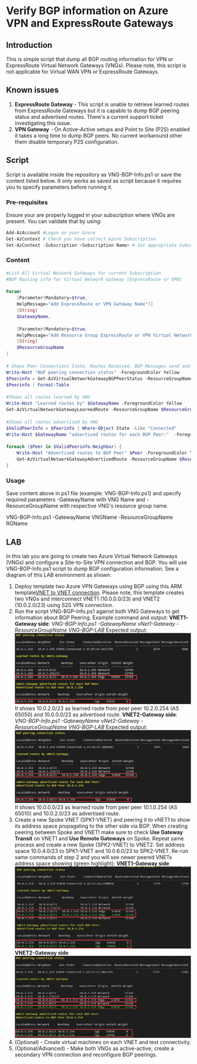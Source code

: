 # Verify BGP information on Azure VPN and ExpressRoute Gateways

## Introduction

This is simple script that dump all BGP routing information for VPN or ExpressRoute Virtual Network Gateways (VNGs). Please note, this script is not applicable for Virtual WAN VPN or ExpressRoute Gateways.

## Known issues

1) **ExpressRoute Gateway** - This script is unable to retrieve learned routes from ExpressRoute Gateways but it is capable to dump BGP peering status and advertised routes. There's a current support ticket investigating this issue.
2) **VPN Gateway** - On Active-Active setups and Point to Site (P2S) enabled it takes a long time to dump BGP peers. No current workaround other them disable temporary P2S configuration.

## Script

Script is available inside the repository as VNG-BGP-Info.ps1 or save the content listed below. It only works as saved as script because it requires you to specify parameters before running it.

### Pre-requisites

Ensure your are properly logged in your subscription where VNGs are present. You can validate that by using:

```powershell
Add-AzAccount #Logon on your Azure
Get-AzContext # Check you have correct Azure Subscription
Set-AzContext -Subscription <Subscription Name> # Set appropriate Subscription
```

### Content

```PowerShell
#List All Virtual Network Gateways for current Subscription
#BGP Routing info for Virtual Network Gateway (ExpressRoute or VPN)

Param(
    [Parameter(Mandatory=$true,
    HelpMessage="Add ExpressRoute or VPN Gateway Name")]
    [String]
    $GatewayName,

    [Parameter(Mandatory=$true,
    HelpMessage="Add Resource Group ExpressRoute or VPN Virtual Network Gateway")]
    [String]
    $ResourceGroupName
)

# Shows Peer Connections State, Routes Received, BGP Messages send and received
Write-Host "BGP peering connection status" -ForegroundColor Yellow
$Peerinfo = Get-AzVirtualNetworkGatewayBGPPeerStatus -ResourceGroupName $ResourceGroupName  -VirtualNetworkGatewayName $GatewayName
$Peerinfo | Format-Table

#Shows all routes learned by VNG
Write-Host "Learned routes by" $GatewayName -ForegroundColor Yellow
Get-AzVirtualNetworkGatewayLearnedRoute -ResourceGroupName $ResourceGroupName -VirtualNetworkGatewayName $GatewayName | Format-Table

#Shows all routes advertised by VNG
$ValidPeerInfo = $Peerinfo | Where-Object State -Like "Connected"
Write-Host $GatewayName "advertised routes for each BGP Peer:"  -ForegroundColor Yellow

foreach ($Peer in $ValidPeerinfo.Neighbor) {
    Write-Host "Advertised routes to BGP Peer" $Peer -ForegroundColor Yellow
    Get-AzVirtualNetworkGatewayAdvertisedRoute -ResourceGroupName $ResourceGroupName -VirtualNetworkGatewayName $GatewayName -peer $Peer | Format-Table
}
```

### Usage

Save content above in ps1 file (example: VNG-BGP-Info.ps1) and specify required parameters -GatewayName with VNG Name and -ResourceGroupName with respective VNG's resource group name.

VNG-BGP-Info.ps1 -GatewayName VNGName -ResourceGroupName RGName

## LAB

In this lab you are going to create two Azure Virtual Network Gateways (VNGs) and configure a Site-to-Site VPN connection and BGP. You will use VNG-BGP-Info.ps1 script to dump BGP configuration information. See a diagram of this LAB environment as shown:



1. Deploy template two Azure VPN Gateways using BGP using this ARM template[VNET to VNET connection](https://github.com/Azure/azure-quickstart-templates/tree/master/201-vnet-to-vnet-bgp). Please note, this template creates two VNGs and interconnect VNET1 (10.0.0.0/23)  and VNET2 (10.0.2.0/23) using S2S VPN connection. 
2. Run the script VNG-BGP-Info.ps1 against both VNG Gateways to get information about BGP Peering. Example command and output:
**VNET1-Gateway side**: *VNG-BGP-Info.ps1 -GatewayName vNet1-Gateway -ResourceGroupName VNG-BGP-LAB*
Expected output:
![VNET1-Gateway BGP info](./vnet1-gateway-bgpinfo.png)
It shows 10.0.2.0/23 as learned route from peer peer 10.2.0.254 (AS 65050) and 10.0.0.0/23 as advertised route.
**VNET2-Gateway side**: *VNG-BGP-Info.ps1 -GatewayName vNet2-Gateway -ResourceGroupName VNG-BGP-LAB*
Expected output:
![VNET2-Gateway BGP info](./vnet2-gateway-bgpinfo.png)
It shows 10.0.0.0/23 as learned route from peer peer 10.1.0.254 (AS 65010) and 10.0.2.0/23 as advertised route.
3. Create a new Spoke VNET (SPK1-VNET) and peering it to vNET1 to show its address space propagating to the other side via BGP. When creating peering between Spoke and VNET! make sure to check **Use Gateway Transit** on VNET1 and **Use Remote Gateways** on Spoke. Repeat same process and create a new Spoke (SPK2-VNET) to VNET2. Set address space 10.0.4.0/23 to SPK1-VNET and 10.0.6.0/23 to SPK2-VNET. Re-run same commands of step 2 and you will see newer peered VNETs address space showing (green highlight):
**VNET1-Gateway side**
![VNET1-Gateway BGP info after peering with SPK1](./vnet1-gateway-bgpinfo-spk1.png)
**VNET2-Gateway side**
![VNET2-Gateway BGP info after peering with SPK2](./vnet2-gateway-bgpinfo-spk2.png)
4. (Optional) - Create virtual machines on each VNET and test connectivity.
5. (Optional/Advanced) - Make both VNGs as active-active, create a secondary VPN connection and reconfigure BGP peerings.
